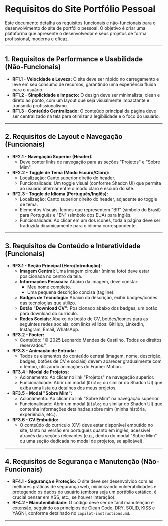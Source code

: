 # Requisitos do Site Portfólio Pessoal

Este documento detalha os requisitos funcionais e não-funcionais para o desenvolvimento do site de portfólio pessoal. O objetivo é criar uma plataforma que apresente o desenvolvedor e seus projetos de forma profissional, moderna e eficaz.

---

## 1. Requisitos de Performance e Usabilidade (Não-Funcionais)

- **RF1.1 - Velocidade e Leveza:** O site deve ser rápido no carregamento e leve em seu consumo de recursos, garantindo uma experiência fluida para o usuário.
- **RF1.2 - Simplicidade e Impacto:** O design deve ser minimalista, clean e direto ao ponto, com um layout que seja visualmente impactante e transmita profissionalismo.
- **RF1.3 - Conteúdo Centralizado:** O conteúdo principal da página deve ser centralizado na tela para otimizar a legibilidade e o foco do usuário.

---

## 2. Requisitos de Layout e Navegação (Funcionais)

- **RF2.1 - Navegação Superior (Header):**
  - Deve conter links de navegação para as seções "Projetos" e "Sobre Mim".
- **RF2.2 - Toggle de Tema (Modo Escuro/Claro):**
  - Localização: Canto superior direito do header.
  - Funcionalidade: Um toggle visual (conforme Shadcn UI) que permita ao usuário alternar entre o modo claro e escuro do site.
- **RF2.3 - Toggle de Idioma (Português/Inglês):**
  - Localização: Canto superior direito do header, adjacente ao toggle de tema.
  - Elementos Visuais: Ícones que representem "BR" (símbolo do Brasil) para Português e "EN" (símbolo dos EUA) para Inglês.
  - Funcionalidade: Ao clicar em um dos ícones, toda a página deve ser traduzida dinamicamente para o idioma correspondente.

---

## 3. Requisitos de Conteúdo e Interatividade (Funcionais)

- **RF3.1 - Seção Principal (Hero/Introdução):**
  - **Imagem Central:** Uma imagem circular (minha foto) deve estar posicionada no centro da tela.
  - **Informações Pessoais:** Abaixo da imagem, deve constar:
    - Meu nome completo.
    - Uma pequena descrição concisa (tagline).
  - **Badges de Tecnologia:** Abaixo da descrição, exibir badges/ícones das tecnologias que utilizo.
  - **Botão "Download CV":** Posicionado abaixo dos badges, um botão para download do currículo.
  - **Redes Sociais:** Abaixo do botão de CV, botões/ícones para as seguintes redes sociais, com links válidos: GitHub, LinkedIn, Instagram, Email, WhatsApp.
- **RF3.2 - Footer:**
  - Conteúdo: "© 2025 Leonardo Mendes de Castilho. Todos os direitos reservados."
- **RF3.3 - Animação de Entrada:**
  - Todos os elementos do conteúdo central (imagem, nome, descrição, badges, botões de CV e sociais) devem aparecer gradualmente com o tempo, utilizando animações do Framer Motion.
- **RF3.4 - Modal de Projetos:**
  - Acionamento: Ao clicar no link "Projetos" na navegação superior.
  - Funcionalidade: Abrir um modal (`Dialog` ou similar do Shadcn UI) que exiba uma lista ou detalhes dos meus projetos.
- **RF3.5 - Modal "Sobre Mim":**
  - Acionamento: Ao clicar no link "Sobre Mim" na navegação superior.
  - Funcionalidade: Abrir um modal (`Dialog` ou similar do Shadcn UI) que contenha informações detalhadas sobre mim (minha história, experiência, etc.).
- **RF3.6 - CV Embutido:**
  - O conteúdo do currículo (CV) deve estar disponível embutido no site, tanto na versão em português quanto em inglês, acessível através das seções relevantes (e.g., dentro do modal "Sobre Mim" ou uma seção dedicada no modal de projetos, se aplicável).

---

## 4. Requisitos de Segurança e Manutenção (Não-Funcionais)

- **RF4.1 - Segurança e Proteção:** O site deve ser desenvolvido com as melhores práticas de segurança web, minimizando vulnerabilidades e protegendo os dados do usuário (embora seja um portfólio estático, é crucial pensar em XSS, etc., se houver interação).
- **RF4.2 - Manutenibilidade:** O código deve ser de fácil manutenção e extensão, seguindo os princípios de Clean Code, DRY, SOLID, KISS e YAGNI, conforme detalhado no `copilot-instructions.md`.

---
